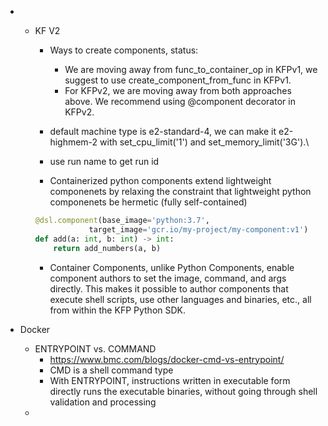 - - KF V2
    -  Ways to create components, status:
        - We are moving away from func_to_container_op in KFPv1, we suggest to use create_component_from_func in KFPv1.
        - For KFPv2, we are moving away from both approaches above. We recommend using @component decorator in KFPv2.
    - default machine type is e2-standard-4, we can make it e2-highmem-2 with set_cpu_limit('1') and set_memory_limit('3G').\

    - use run name to get run id


    - Containerized python components extend lightweight componenets by relaxing the constraint that lightweight python componenets be hermetic (fully self-contained)
    ```python
    @dsl.component(base_image='python:3.7',
                target_image='gcr.io/my-project/my-component:v1')
    def add(a: int, b: int) -> int:
        return add_numbers(a, b)
    ```

    - Container Components, unlike Python Components, enable component authors to set the image, command, and args directly. This makes it possible to author components that execute shell scripts, use other languages and binaries, etc., all from within the KFP Python SDK.

- Docker
    - ENTRYPOINT vs. COMMAND
        - https://www.bmc.com/blogs/docker-cmd-vs-entrypoint/
        - CMD is a shell command type
        - With ENTRYPOINT, instructions written in executable form directly runs the executable binaries, without going through shell validation and processing
    - 
